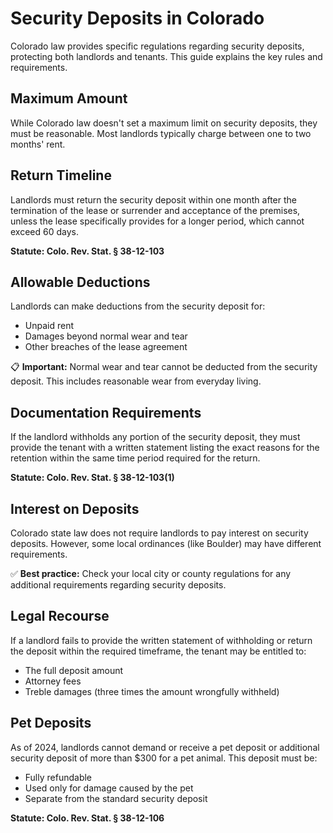 # Security Deposits in Colorado

Colorado law provides specific regulations regarding security deposits, protecting both landlords and tenants. This guide explains the key rules and requirements.

## Maximum Amount

While Colorado law doesn't set a maximum limit on security deposits, they must be reasonable. Most landlords typically charge between one to two months' rent.

## Return Timeline

Landlords must return the security deposit within one month after the termination of the lease or surrender and acceptance of the premises, unless the lease specifically provides for a longer period, which cannot exceed 60 days.

**Statute: Colo. Rev. Stat. § 38-12-103**

## Allowable Deductions

Landlords can make deductions from the security deposit for:
- Unpaid rent
- Damages beyond normal wear and tear
- Other breaches of the lease agreement

📋 **Important:** Normal wear and tear cannot be deducted from the security deposit. This includes reasonable wear from everyday living.

## Documentation Requirements

If the landlord withholds any portion of the security deposit, they must provide the tenant with a written statement listing the exact reasons for the retention within the same time period required for the return.

**Statute: Colo. Rev. Stat. § 38-12-103(1)**

## Interest on Deposits

Colorado state law does not require landlords to pay interest on security deposits. However, some local ordinances (like Boulder) may have different requirements.

✅ **Best practice:** Check your local city or county regulations for any additional requirements regarding security deposits.

## Legal Recourse

If a landlord fails to provide the written statement of withholding or return the deposit within the required timeframe, the tenant may be entitled to:
- The full deposit amount
- Attorney fees
- Treble damages (three times the amount wrongfully withheld)

## Pet Deposits

As of 2024, landlords cannot demand or receive a pet deposit or additional security deposit of more than $300 for a pet animal. This deposit must be:
- Fully refundable
- Used only for damage caused by the pet
- Separate from the standard security deposit

**Statute: Colo. Rev. Stat. § 38-12-106** 